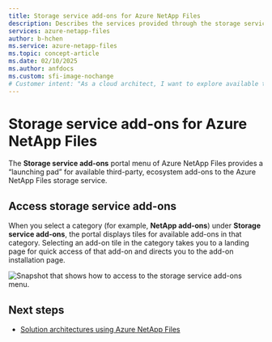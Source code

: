 ```yaml
---
title: Storage service add-ons for Azure NetApp Files
description: Describes the services provided through the storage service add-ons for Azure NetApp Files.
services: azure-netapp-files
author: b-hchen
ms.service: azure-netapp-files
ms.topic: concept-article
ms.date: 02/10/2025
ms.author: anfdocs
ms.custom: sfi-image-nochange
# Customer intent: "As a cloud architect, I want to explore available third-party add-ons for Azure NetApp Files, so that I can enhance storage functionality and optimize performance for our applications."
---
```

# Storage service add-ons for Azure NetApp Files

The **Storage service add-ons** portal menu of Azure NetApp Files provides a “launching pad” for available third-party, ecosystem add-ons to the Azure NetApp Files storage service. 

## Access storage service add-ons  

When you select a category (for example, **NetApp add-ons**) under **Storage service add-ons**, the portal displays tiles for available add-ons in that category. Selecting an add-on tile in the category takes you to a landing page for quick access of that add-on and directs you to the add-on installation page. 

![Snapshot that shows how to access to the storage service add-ons menu.](./media/storage-service-add-ons/storage-service-add-ons.png)

## Next steps

* [Solution architectures using Azure NetApp Files](azure-netapp-files-solution-architectures.md)
